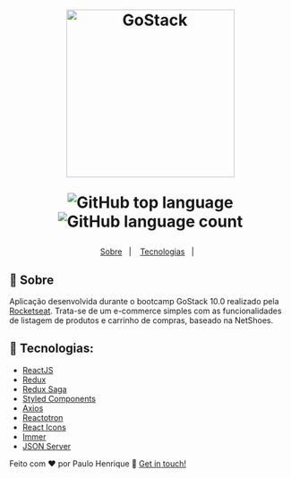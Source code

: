 <h1 align="center">
    <img alt="GoStack" src="https://ik.imagekit.io/hwyksvj4iv/rocketshoes_-t4_Ti_qH.svg" width="300px" />
    <p align="center">
      <img alt="GitHub top language" src="https://img.shields.io/github/languages/top/paulohenriquepm/rocketshoes">
      <img alt="GitHub language count" src="https://img.shields.io/github/languages/count/paulohenriquepm/rocketshoes">
    </p>
</h1>

<p align="center">
  <a href="#page_with_curl-sobre">Sobre</a>&nbsp;&nbsp;&nbsp;|&nbsp;&nbsp;&nbsp;
  <a href="#hammer-tecnologias">Tecnologias</a>&nbsp;&nbsp;&nbsp;|&nbsp;&nbsp;&nbsp;
</p>

## :page_with_curl: Sobre
  Aplicação desenvolvida durante o bootcamp GoStack 10.0 realizado pela [Rocketseat](https://rocketseat.com.br/).
  Trata-se de um e-commerce simples com as funcionalidades de listagem de produtos e carrinho de compras, baseado na NetShoes.


## :hammer: Tecnologias:
- [ReactJS](https://pt-br.reactjs.org/docs/getting-started.html)
- [Redux](https://redux.js.org/introduction/getting-started)
- [Redux Saga](https://github.com/redux-saga/redux-saga)
- [Styled Components](https://styled-components.com/)
- [Axios](https://github.com/axios/axios)
- [Reactotron](https://github.com/infinitered/reactotron)
- [React Icons](https://react-icons.netlify.com/#/)
- [Immer](https://github.com/immerjs/immer)
- [JSON Server](https://github.com/typicode/json-server#getting-started)

Feito com ❤ por Paulo Henrique 👋 [Get in touch!](https://github.com/paulohenriquepm)
